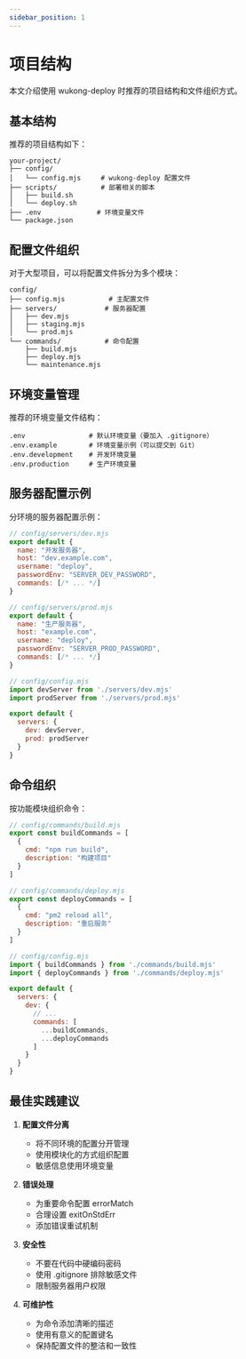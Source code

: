 ```yaml
---
sidebar_position: 1
---
```


# 项目结构

本文介绍使用 wukong-deploy 时推荐的项目结构和文件组织方式。

## 基本结构

推荐的项目结构如下：

```
your-project/
├── config/
│   └── config.mjs     # wukong-deploy 配置文件
├── scripts/           # 部署相关的脚本
│   ├── build.sh
│   └── deploy.sh
├── .env              # 环境变量文件
└── package.json
```

## 配置文件组织

对于大型项目，可以将配置文件拆分为多个模块：

```
config/
├── config.mjs           # 主配置文件
├── servers/            # 服务器配置
│   ├── dev.mjs
│   ├── staging.mjs
│   └── prod.mjs
└── commands/           # 命令配置
    ├── build.mjs
    ├── deploy.mjs
    └── maintenance.mjs
```

## 环境变量管理

推荐的环境变量文件结构：

```
.env                # 默认环境变量（要加入 .gitignore）
.env.example        # 环境变量示例（可以提交到 Git）
.env.development    # 开发环境变量
.env.production     # 生产环境变量
```

## 服务器配置示例

分环境的服务器配置示例：

```javascript
// config/servers/dev.mjs
export default {
  name: "开发服务器",
  host: "dev.example.com",
  username: "deploy",
  passwordEnv: "SERVER_DEV_PASSWORD",
  commands: [/* ... */]
}

// config/servers/prod.mjs
export default {
  name: "生产服务器",
  host: "example.com",
  username: "deploy",
  passwordEnv: "SERVER_PROD_PASSWORD",
  commands: [/* ... */]
}

// config/config.mjs
import devServer from './servers/dev.mjs'
import prodServer from './servers/prod.mjs'

export default {
  servers: {
    dev: devServer,
    prod: prodServer
  }
}
```

## 命令组织

按功能模块组织命令：

```javascript
// config/commands/build.mjs
export const buildCommands = [
  {
    cmd: "npm run build",
    description: "构建项目"
  }
]

// config/commands/deploy.mjs
export const deployCommands = [
  {
    cmd: "pm2 reload all",
    description: "重启服务"
  }
]

// config/config.mjs
import { buildCommands } from './commands/build.mjs'
import { deployCommands } from './commands/deploy.mjs'

export default {
  servers: {
    dev: {
      // ...
      commands: [
        ...buildCommands,
        ...deployCommands
      ]
    }
  }
}
```

## 最佳实践建议

1. **配置文件分离**
   - 将不同环境的配置分开管理
   - 使用模块化的方式组织配置
   - 敏感信息使用环境变量

2. **错误处理**
   - 为重要命令配置 errorMatch
   - 合理设置 exitOnStdErr
   - 添加错误重试机制

3. **安全性**
   - 不要在代码中硬编码密码
   - 使用 .gitignore 排除敏感文件
   - 限制服务器用户权限

4. **可维护性**
   - 为命令添加清晰的描述
   - 使用有意义的配置键名
   - 保持配置文件的整洁和一致性

